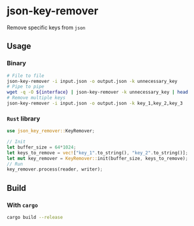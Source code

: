 # json-key-remover
Remove specific keys from `json`

## Usage
### Binary
```bash
# File to file
json-key-remover -i input.json -o output.json -k unnecessary_key
# Pipe to pipe
wget -q -O ${interface} | json-key-remover -k unnecessary_key | head
# Remove multiple keys
json-key-remover -i input.json -o output.json -k key_1,key_2,key_3
```
### `Rust` library
```rust
use json_key_remover::KeyRemover;

// Init
let buffer_size = 64*1024;
let keys_to_remove = vec!["key_1".to_string(), "key_2".to_string()];
let mut key_remover = KeyRemover::init(buffer_size, keys_to_remove);
// Run
key_remover.process(reader, writer);
```

## Build
### With `cargo`
```bash
cargo build --release
```